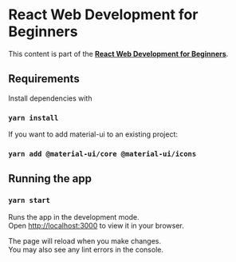 # React Web Development for Beginners

This content is part of the [**React Web Development for Beginners**](https://www.udemy.com/course/react-web-development-for-beginners/).

## Requirements

Install dependencies with

### `yarn install`

If you want to add material-ui to an existing project:

### `yarn add @material-ui/core @material-ui/icons`

## Running the app

### `yarn start`

Runs the app in the development mode.\
Open [http://localhost:3000](http://localhost:3000) to view it in your browser.

The page will reload when you make changes.\
You may also see any lint errors in the console.
